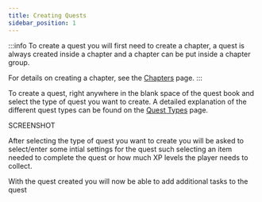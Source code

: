 ```yaml
---
title: Creating Quests
sidebar_position: 1
---
```


:::info
To create a quest you will first need to create a chapter, a quest is always created inside a chapter and a chapter can
be put inside a chapter group.

For details on creating a chapter, see the [Chapters](../Chapters.md) page.
:::

To create a quest, right anywhere in the blank space of the quest book and select the type of quest you want to create.
A detailed explanation of the different quest types can be found on the [Quest Types](./Types.md) page.

SCREENSHOT

After selecting the type of quest you want to create you will be asked to select/enter some intial settings for the quest such
selecting an item needed to complete the quest or how much XP levels the player needs to collect.

With the quest created you will now be able to add additional tasks to the quest

